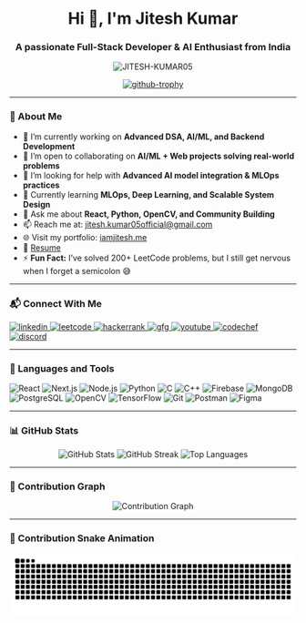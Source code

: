 <h1 align="center">Hi 👋, I'm Jitesh Kumar</h1>
<h3 align="center">A passionate Full-Stack Developer & AI Enthusiast from India</h3>

<p align="center">
  <img src="https://komarev.com/ghpvc/?username=JITESH-KUMAR05&label=Profile%20views&color=0e75b6&style=flat" alt="JITESH-KUMAR05" />
</p>

<p align="center">
  <a href="https://github.com/ryo-ma/github-profile-trophy">
    <img src="https://github-profile-trophy.vercel.app/?username=JITESH-KUMAR05&theme=onedark&margin-w=10&no-bg=true&row=2&column=3" alt="github-trophy" />
  </a>
</p>

---

### 🚀 About Me

- 🔭 I’m currently working on **Advanced DSA, AI/ML, and Backend Development**
- 👯 I’m open to collaborating on **AI/ML + Web projects solving real-world problems**
- 🤝 I’m looking for help with **Advanced AI model integration & MLOps practices**
- 🌱 Currently learning **MLOps, Deep Learning, and Scalable System Design**
- 💬 Ask me about **React, Python, OpenCV, and Community Building**
- 📫 Reach me at: [jitesh.kumar05official@gmail.com](mailto:jitesh.kumar05official@gmail.com)
- 🌐 Visit my portfolio: [iamjitesh.me](https://www.iamjitesh.me)
- 📄 [Resume](https://drive.google.com/file/d/1BkeNCI7IAyIpECk1biUKytrvY7tI6HCa/view?usp=sharing)
- ⚡ **Fun Fact:** I’ve solved 200+ LeetCode problems, but I still get nervous when I forget a semicolon 😅

---

### 📬 Connect With Me

<p align="left">
  <a href="https://linkedin.com/in/jiteshkumar05" target="_blank">
    <img src="https://raw.githubusercontent.com/rahuldkjain/github-profile-readme-generator/master/src/images/icons/Social/linked-in-alt.svg" alt="linkedin" height="30" width="40" />
  </a>
  <a href="https://leetcode.com/u/jitesh_kumar05" target="_blank">
    <img src="https://raw.githubusercontent.com/rahuldkjain/github-profile-readme-generator/master/src/images/icons/Social/leet-code.svg" alt="leetcode" height="30" width="40" />
  </a>
  <a href="https://www.hackerrank.com/jitesh_kumar05o1" target="_blank">
    <img src="https://raw.githubusercontent.com/rahuldkjain/github-profile-readme-generator/master/src/images/icons/Social/hackerrank.svg" alt="hackerrank" height="30" width="40" />
  </a>
  <a href="https://www.geeksforgeeks.org/user/jiteshkumarp9as/" target="_blank">
    <img src="https://raw.githubusercontent.com/rahuldkjain/github-profile-readme-generator/master/src/images/icons/Social/geeks-for-geeks.svg" alt="gfg" height="30" width="40" />
  </a>
  <a href="https://www.youtube.com/@jiteshiscreator" target="_blank">
    <img src="https://raw.githubusercontent.com/rahuldkjain/github-profile-readme-generator/master/src/images/icons/Social/youtube.svg" alt="youtube" height="30" width="40" />
  </a>
 <a href="https://www.codechef.com/users/jitesh_kumar05" target="_blank">
  <img src="https://img.icons8.com/plasticine/512/codechef.png" alt="codechef" height="30" width="40" />
</a>

  <a href="https://discord.gg/jk05_" target="_blank">
    <img src="https://raw.githubusercontent.com/rahuldkjain/github-profile-readme-generator/master/src/images/icons/Social/discord.svg" alt="discord" height="30" width="40" />
  </a>
</p>

---

### 🧰 Languages and Tools

<p align="left">
  <img src="https://cdn.jsdelivr.net/gh/devicons/devicon/icons/react/react-original.svg" width="40" alt="React"/>
  <img src="https://cdn.jsdelivr.net/gh/devicons/devicon/icons/nextjs/nextjs-original.svg" width="40" alt="Next.js"/>
  <img src="https://cdn.jsdelivr.net/gh/devicons/devicon/icons/nodejs/nodejs-original.svg" width="40" alt="Node.js"/>
  <img src="https://cdn.jsdelivr.net/gh/devicons/devicon/icons/python/python-original.svg" width="40" alt="Python"/>
  <img src="https://cdn.jsdelivr.net/gh/devicons/devicon/icons/c/c-original.svg" width="40" alt="C"/>
  <img src="https://cdn.jsdelivr.net/gh/devicons/devicon/icons/cplusplus/cplusplus-original.svg" width="40" alt="C++"/>
  <img src="https://cdn.jsdelivr.net/gh/devicons/devicon/icons/firebase/firebase-plain.svg" width="40" alt="Firebase"/>
  <img src="https://cdn.jsdelivr.net/gh/devicons/devicon/icons/mongodb/mongodb-original.svg" width="40" alt="MongoDB"/>
  <img src="https://cdn.jsdelivr.net/gh/devicons/devicon/icons/postgresql/postgresql-original.svg" width="40" alt="PostgreSQL"/>
  <img src="https://cdn.jsdelivr.net/gh/devicons/devicon/icons/opencv/opencv-original.svg" width="40" alt="OpenCV"/>
  <img src="https://cdn.jsdelivr.net/gh/devicons/devicon/icons/tensorflow/tensorflow-original.svg" width="40" alt="TensorFlow"/>
  <img src="https://cdn.jsdelivr.net/gh/devicons/devicon/icons/git/git-original.svg" width="40" alt="Git"/>
  <img src="https://cdn.jsdelivr.net/gh/devicons/devicon/icons/postman/postman-original.svg" width="40" alt="Postman"/>
  <img src="https://cdn.jsdelivr.net/gh/devicons/devicon/icons/figma/figma-original.svg" width="40" alt="Figma"/>
</p>

---

### 📊 GitHub Stats

<p align="center">
  <img src="https://github-readme-stats-git-master-jitesh-kumars-projects.vercel.app/api?username=JITESH-KUMAR05&show_icons=true&locale=en&theme=tokyonight&count_private=true&cache_seconds=1800" alt="GitHub Stats" />
  <img src="https://github-readme-streak-stats.herokuapp.com/?user=JITESH-KUMAR05&theme=tokyonight" alt="GitHub Streak" />
  <img src="https://github-readme-stats-git-master-jitesh-kumars-projects.vercel.app/api/top-langs/?username=JITESH-KUMAR05&layout=compact&theme=tokyonight" alt="Top Languages" />
</p>

---

### 🔁 Contribution Graph

<p align="center">
  <img src="https://github-readme-activity-graph.vercel.app/graph?username=JITESH-KUMAR05&theme=react-dark" alt="Contribution Graph" />
</p>

---

### 🐍 Contribution Snake Animation

<p align="center">
  <img src="https://github.com/JITESH-KUMAR05/JITESH-KUMAR05/blob/output/github-contribution-grid-snake.svg" alt="Snake animation" />
</p>
